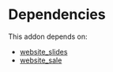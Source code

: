 # Dependencies

This addon depends on:

- [website_slides](../../../../../oca-ocb-website/odoo-bringout-oca-ocb-website_slides)
- [website_sale](../../../../odoo-bringout-oca-ocb-website_sale)
